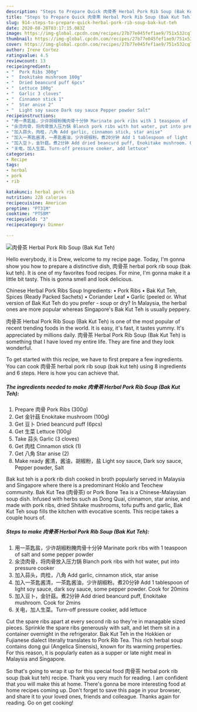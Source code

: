 ```yaml
---
description: "Steps to Prepare Quick 肉骨茶 Herbal Pork Rib Soup (Bak Kut Teh)"
title: "Steps to Prepare Quick 肉骨茶 Herbal Pork Rib Soup (Bak Kut Teh)"
slug: 914-steps-to-prepare-quick-herbal-pork-rib-soup-bak-kut-teh
date: 2020-08-28T03:17:15.083Z
image: https://img-global.cpcdn.com/recipes/27b77e045fef1ae9/751x532cq70/肉骨茶-herbal-pork-rib-soup-bak-kut-teh-recipe-main-photo.jpg
thumbnail: https://img-global.cpcdn.com/recipes/27b77e045fef1ae9/751x532cq70/肉骨茶-herbal-pork-rib-soup-bak-kut-teh-recipe-main-photo.jpg
cover: https://img-global.cpcdn.com/recipes/27b77e045fef1ae9/751x532cq70/肉骨茶-herbal-pork-rib-soup-bak-kut-teh-recipe-main-photo.jpg
author: Irene Cortez
ratingvalue: 4.5
reviewcount: 13
recipeingredient:
- "  Pork Ribs 300g"
- "  Enokitake mushroom 100g"
- "  Dried beancurd puff 6pcs"
- "  Lettuce 100g"
- "  Garlic 3 cloves"
- "  Cinnamon stick 1"
- "  Star anise 2"
- "  Light soy sauce Dark soy sauce Pepper powder Salt"
recipeinstructions:
- "用一茶匙盐，少许胡椒粉腌肉骨十分钟 Marinate pork ribs with 1 teaspoon of salt and some pepper powder"
- "汆烫肉骨，将肉骨放入压力锅 Blanch pork ribs with hot water, put into pressure cooker"
- "加入蒜头，肉桂，八角 Add garlic, cinnamon stick, star anise"
- "加入一茶匙酱清，一茶匙酱油，少许胡椒粉。煮20分钟 Add 1 tablespoon of light soy sauce, dark soy sauce, some pepper powder. Cook for 20mins"
- "加入豆卜，金针菇。煮2分钟 Add dried beancurd puff, Enokitake mushroom. Cook for 2mins"
- "关电，加人生菜。Turn-off pressure cooker, add lettuce"
categories:
- Recipe
tags:
- herbal
- pork
- rib

katakunci: herbal pork rib 
nutrition: 228 calories
recipecuisine: American
preptime: "PT31M"
cooktime: "PT58M"
recipeyield: "3"
recipecategory: Dinner

---
```



![肉骨茶 Herbal Pork Rib Soup (Bak Kut Teh)](https://img-global.cpcdn.com/recipes/27b77e045fef1ae9/751x532cq70/肉骨茶-herbal-pork-rib-soup-bak-kut-teh-recipe-main-photo.jpg)

Hello everybody, it is Drew, welcome to my recipe page. Today, I'm gonna show you how to prepare a distinctive dish, 肉骨茶 herbal pork rib soup (bak kut teh). It is one of my favorites food recipes. For mine, I'm gonna make it a little bit tasty. This is gonna smell and look delicious.

Chinese Herbal Pork Ribs Soup Ingredients: • Pork Ribs • Bak Kut Teh, Spices (Ready Packed Sachets) • Coriander Leaf • Garlic (peeled or. What version of Bak Kut Teh do you prefer - soup or dry? In Malaysia, the herbal ones are more popular whereas Singapore&#39;s Bak Kut Teh is usually peppery.

肉骨茶 Herbal Pork Rib Soup (Bak Kut Teh) is one of the most popular of recent trending foods in the world. It is easy, it's fast, it tastes yummy. It's appreciated by millions daily. 肉骨茶 Herbal Pork Rib Soup (Bak Kut Teh) is something that I have loved my entire life. They are fine and they look wonderful.


To get started with this recipe, we have to first prepare a few ingredients. You can cook 肉骨茶 herbal pork rib soup (bak kut teh) using 8 ingredients and 6 steps. Here is how you can achieve that.

<!--inarticleads1-->

##### The ingredients needed to make 肉骨茶 Herbal Pork Rib Soup (Bak Kut Teh):

1. Prepare  肉骨 Pork Ribs (300g)
1. Get  金针菇 Enokitake mushroom (100g)
1. Get  豆卜 Dried beancurd puff (6pcs)
1. Get  生菜 Lettuce (100g)
1. Take  蒜头 Garlic (3 cloves)
1. Get  肉桂 Cinnamon stick (1)
1. Get  八角 Star anise (2)
1. Make ready  酱清，酱油，胡椒粉，盐 Light soy sauce, Dark soy sauce, Pepper powder, Salt


Bak kut teh is a pork rib dish cooked in broth popularly served in Malaysia and Singapore where there is a predominant Hoklo and Teochew community. Bak Kut Tea (肉骨茶) or Pork Bone Tea is a Chinese-Malaysian soup dish. Infused with herbs such as Dong Quai, cinnamon, star anise, and made with pork ribs, dried Shitake mushrooms, tofu puffs and garlic, Bak Kut Teh soup fills the kitchen with evocative scents. This recipe takes a couple hours of. 

<!--inarticleads2-->

##### Steps to make 肉骨茶 Herbal Pork Rib Soup (Bak Kut Teh):

1. 用一茶匙盐，少许胡椒粉腌肉骨十分钟 Marinate pork ribs with 1 teaspoon of salt and some pepper powder
1. 汆烫肉骨，将肉骨放入压力锅 Blanch pork ribs with hot water, put into pressure cooker
1. 加入蒜头，肉桂，八角 Add garlic, cinnamon stick, star anise
1. 加入一茶匙酱清，一茶匙酱油，少许胡椒粉。煮20分钟 Add 1 tablespoon of light soy sauce, dark soy sauce, some pepper powder. Cook for 20mins
1. 加入豆卜，金针菇。煮2分钟 Add dried beancurd puff, Enokitake mushroom. Cook for 2mins
1. 关电，加人生菜。Turn-off pressure cooker, add lettuce


Cut the spare ribs apart at every second rib so they&#39;re in managable sized pieces. Sprinkle the spare ribs generously with salt, and let them sit in a container overnight in the refrigerator. Bak Kut Teh in the Hokkien or Fujianese dialect literally translates to Pork Rib Tea. This rich herbal soup contains dong gui (Angelica Sinensis), known for its warming properties. For this reason, it is popularly eaten as a supper or late night meal in Malaysia and Singapore. 

So that's going to wrap it up for this special food 肉骨茶 herbal pork rib soup (bak kut teh) recipe. Thank you very much for reading. I am confident that you will make this at home. There's gonna be more interesting food at home recipes coming up. Don't forget to save this page in your browser, and share it to your loved ones, friends and colleague. Thanks again for reading. Go on get cooking!
